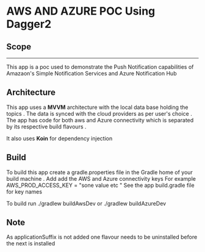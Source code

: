# AWS  AND AZURE POC Using Dagger2


## Scope
---

This app is a poc used to demonstrate the Push Notification capabilities of Amazaon's Simple Notification Services and Azure Notification Hub

## Architecture 


This app uses a **MVVM** architecture with the local data base holding the topics  . The data is synced with the cloud providers as per user's choice .
The app has code for both aws and Azure connectivity which is separated by its respective build flavours .

It also uses **Koin** for dependency injection 

## Build 

To build this app create a gradle.properties file in the Gradle home of your build machine .
Add add the AWS and Azure connectivity keys 
For example 
AWS_PROD_ACCESS_KEY = "sone value etc "
See the app build.gradle file for key names 

To build run ./gradlew buildAwsDev
or ./gradlew buildAzureDev

## Note

As applicationSuffix is not added one flavour needs to be uninstalled before
the next is installed

